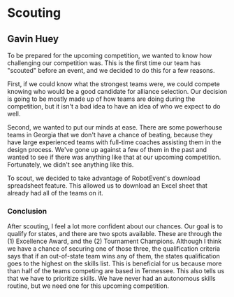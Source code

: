 # Scouting
## Gavin Huey

To be prepared for the upcoming competition, we wanted to know how challenging our competition was. This is the first time our team has "scouted" before an event, and we decided to do this for a few reasons. 

First, if we could know what the strongest teams were, we could compete knowing who would be a good candidate for alliance selection. Our decision is going to be mostly made up of how teams are doing during the competition, but it isn't a bad idea to have an idea of who we expect to do well. 

Second, we wanted to put our minds at ease. There are some powerhouse teams in Georgia that we don't have a chance of beating, because they have large experienced teams with full-time coaches assisting them in the design process. We've gone up against a few of them in the past and wanted to see if there was anything like that at our upcoming competition. Fortunately, we didn't see anything like this. 

To scout, we decided to take advantage of RobotEvent's download spreadsheet feature. This allowed us to download an Excel sheet that already had all of the teams on it. 


### Conclusion
After scouting, I feel a lot more confident about our chances. Our goal is to qualify for states, and there are two spots available. These are through the (1) Excellence Award, and the (2) Tournament Champions. Although I think we have a chance of securing one of those three, the qualification criteria says that if an out-of-state team wins any of them, the states qualification goes to the highest on the skills list. This is beneficial for us because more than half of the teams competing are based in Tennessee. This also tells us that we have to prioritize skills. We have never had an autonomous skills routine, but we need one for this upcoming competition. 